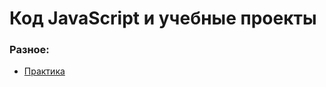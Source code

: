 # Код JavaScript и учебные проекты

### Разное:
* [Практика](https://github.com/BorisPlaton/js_practise)
 
